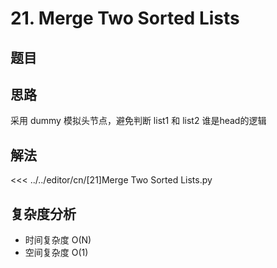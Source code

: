 # 21. Merge Two Sorted Lists

## 题目

<!--@include: ../../editor/cn/doc/content/[21]Merge Two Sorted Lists.md-->

## 思路
采用 dummy 模拟头节点，避免判断 list1 和 list2 谁是head的逻辑


## 解法

<<< ../../editor/cn/[21]Merge Two Sorted Lists.py


## 复杂度分析
- 时间复杂度 O(N)
- 空间复杂度 O(1)

